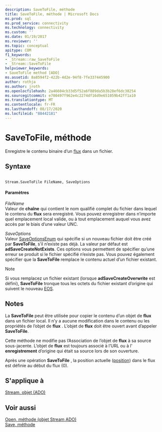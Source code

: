 ```yaml
---
description: SaveToFile, méthode
title: SaveToFile, méthode | Microsoft Docs
ms.prod: sql
ms.prod_service: connectivity
ms.technology: connectivity
ms.custom: ''
ms.date: 01/19/2017
ms.reviewer: ''
ms.topic: conceptual
apitype: COM
f1_keywords:
- _Stream::raw_SaveToFile
- _Stream::SaveToFile
helpviewer_keywords:
- SaveToFile method [ADO]
ms.assetid: 8a8594f2-422b-4d2e-94f8-7fe337445900
author: rothja
ms.author: jroth
ms.openlocfilehash: 2a46604cb33d5f52a6f889da5b3b28ef6dc38254
ms.sourcegitcommit: e700497f962e4c2274df16d9e651059b42ff1a10
ms.translationtype: MT
ms.contentlocale: fr-FR
ms.lasthandoff: 08/17/2020
ms.locfileid: "88442181"
---
```

# <a name="savetofile-method"></a>SaveToFile, méthode
Enregistre le contenu binaire d’un [flux](../../../ado/reference/ado-api/stream-object-ado.md) dans un fichier.  
  
## <a name="syntax"></a>Syntaxe  
  
```  
  
Stream.SaveToFile FileName, SaveOptions  
```  
  
#### <a name="parameters"></a>Paramètres  
 *FileName*  
 Valeur de **chaîne** qui contient le nom qualifié complet du fichier dans lequel le contenu du **flux** sera enregistré. Vous pouvez enregistrer dans n’importe quel emplacement local valide, ou à tout emplacement auquel vous avez accès par le biais d’une valeur UNC.  
  
 *SaveOptions*  
 Valeur [SaveOptionsEnum](../../../ado/reference/ado-api/saveoptionsenum.md) qui spécifie si un nouveau fichier doit être créé par **SaveToFile**, s’il n’existe pas déjà. La valeur par défaut est **adSaveCreateNotExists**. Ces options vous permettent de spécifier qu’une erreur se produit si le fichier spécifié n’existe pas. Vous pouvez également spécifier que la **SaveToFile** remplace le contenu actuel d’un fichier existant.  
  
> [!NOTE]
>  Si vous remplacez un fichier existant (lorsque **adSaveCreateOverwrite** est défini), **SaveToFile** tronque tous les octets du fichier existant d’origine qui suivent le nouveau [EOS](../../../ado/reference/ado-api/eos-property.md).  
  
## <a name="remarks"></a>Notes  
 La **SaveToFile** peut être utilisée pour copier le contenu d’un objet de **flux** dans un fichier local. Il n’y a aucune modification dans le contenu ou les propriétés de l’objet de **flux** . L’objet de **flux** doit être ouvert avant d’appeler **SaveToFile**.  
  
 Cette méthode ne modifie pas l’Association de l’objet de **flux** à sa source sous-jacente. L’objet de **flux** est toujours associé à l’URL ou à l' **enregistrement** d’origine qui était sa source lors de son ouverture.  
  
 Après une opération **SaveToFile** , la position actuelle ([position](../../../ado/reference/ado-api/position-property-ado.md)) dans le flux est définie au début du flux (0).  
  
## <a name="applies-to"></a>S'applique à  
 [Stream, objet (ADO)](../../../ado/reference/ado-api/stream-object-ado.md)  
  
## <a name="see-also"></a>Voir aussi  
 [Open, méthode (objet Stream ADO)](../../../ado/reference/ado-api/open-method-ado-stream.md)   
 [Save, méthode](../../../ado/reference/ado-api/save-method.md)

